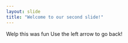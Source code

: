 ```yaml
---
layout: slide
title: "Welcome to our second slide!"
---
```

Welp this was fun
Use the left arrow to go back!
